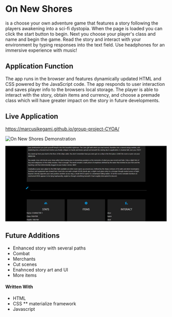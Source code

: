 # On New Shores

is a choose your own adventure game that features a story following the players awakening into a sci-fi dystopia. When the page is loaded you can click the start button to begin. Next you choose your player's class and name and begin the game. Read the story and interact with your environment by typing responses into the text field. Use headphones for an immersive experience with music!

## Application Function


The app runs in the browser and features dynamically updated HTML and CSS powered by the JavaScript code. The app responds to user interaction and saves player info to the browsers local storage. The player is able to interact with the story, obtain items and currency, and choose a premade class which will have greater impact on the story in future developments.

## Live Application

https://marcusikegami.github.io/group-project-CYOA/


![On New Shores Demonstration](https://user-images.githubusercontent.com/72709180/139560027-e5d1f613-ccf2-48dd-8664-6a77bbcdda17.gif)


![Gameplay screenshot](https://github.com/marcusikegami/group-project-CYOA/blob/main/assets/images/appdemo.png?raw=true)


## Future Additions

* Enhanced story with several paths
* Combat
* Merchants
* Cut scenes
* Enahnced story art and UI
* More items

#### Written With
* HTML
* CSS
** materialize framework
* Javascript